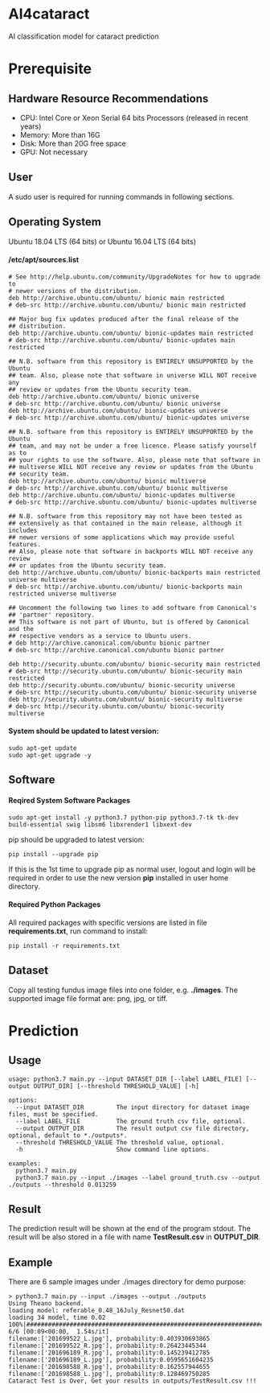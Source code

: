 # AI4cataract
AI classification model for cataract prediction

# Prerequisite

## Hardware Resource Recommendations
- CPU: Intel Core or Xeon Serial 64 bits Processors (released in recent years)
- Memory: More than 16G
- Disk: More than 20G free space
- GPU: Not necessary

## User
A sudo user is required for running commands in following sections.

## Operating System
Ubuntu 18.04 LTS (64 bits) or Ubuntu 16.04 LTS (64 bits)

#### /etc/apt/sources.list
```
# See http://help.ubuntu.com/community/UpgradeNotes for how to upgrade to
# newer versions of the distribution.
deb http://archive.ubuntu.com/ubuntu/ bionic main restricted
# deb-src http://archive.ubuntu.com/ubuntu/ bionic main restricted

## Major bug fix updates produced after the final release of the
## distribution.
deb http://archive.ubuntu.com/ubuntu/ bionic-updates main restricted
# deb-src http://archive.ubuntu.com/ubuntu/ bionic-updates main restricted

## N.B. software from this repository is ENTIRELY UNSUPPORTED by the Ubuntu
## team. Also, please note that software in universe WILL NOT receive any
## review or updates from the Ubuntu security team.
deb http://archive.ubuntu.com/ubuntu/ bionic universe
# deb-src http://archive.ubuntu.com/ubuntu/ bionic universe
deb http://archive.ubuntu.com/ubuntu/ bionic-updates universe
# deb-src http://archive.ubuntu.com/ubuntu/ bionic-updates universe

## N.B. software from this repository is ENTIRELY UNSUPPORTED by the Ubuntu
## team, and may not be under a free licence. Please satisfy yourself as to
## your rights to use the software. Also, please note that software in
## multiverse WILL NOT receive any review or updates from the Ubuntu
## security team.
deb http://archive.ubuntu.com/ubuntu/ bionic multiverse
# deb-src http://archive.ubuntu.com/ubuntu/ bionic multiverse
deb http://archive.ubuntu.com/ubuntu/ bionic-updates multiverse
# deb-src http://archive.ubuntu.com/ubuntu/ bionic-updates multiverse

## N.B. software from this repository may not have been tested as
## extensively as that contained in the main release, although it includes
## newer versions of some applications which may provide useful features.
## Also, please note that software in backports WILL NOT receive any review
## or updates from the Ubuntu security team.
deb http://archive.ubuntu.com/ubuntu/ bionic-backports main restricted universe multiverse
# deb-src http://archive.ubuntu.com/ubuntu/ bionic-backports main restricted universe multiverse

## Uncomment the following two lines to add software from Canonical's
## 'partner' repository.
## This software is not part of Ubuntu, but is offered by Canonical and the
## respective vendors as a service to Ubuntu users.
# deb http://archive.canonical.com/ubuntu bionic partner
# deb-src http://archive.canonical.com/ubuntu bionic partner

deb http://security.ubuntu.com/ubuntu/ bionic-security main restricted
# deb-src http://security.ubuntu.com/ubuntu/ bionic-security main restricted
deb http://security.ubuntu.com/ubuntu/ bionic-security universe
# deb-src http://security.ubuntu.com/ubuntu/ bionic-security universe
deb http://security.ubuntu.com/ubuntu/ bionic-security multiverse
# deb-src http://security.ubuntu.com/ubuntu/ bionic-security multiverse
```
#### System should be updated to latest version:
```
sudo apt-get update
sudo apt-get upgrade -y
```

## Software
#### Reqired System Software Packages
```
sudo apt-get install -y python3.7 python-pip python3.7-tk tk-dev build-essential swig libsm6 libxrender1 libxext-dev
```
pip should be upgraded to latest version:
```
pip install --upgrade pip
```
If this is the 1st time to upgrade pip as normal user, logout and login will be required in order to use the new version **pip** installed in user home directory.

#### Required Python Packages
All required packages with specific versions are listed in file **requirements.txt**, run command to install:
```
pip install -r requirements.txt
```

## Dataset
Copy all testing fundus image files into one folder, e.g. **./images**. The supported image file format are: png, jpg, or tiff.

# Prediction

## Usage
```
usage: python3.7 main.py --input DATASET_DIR [--label LABEL_FILE] [--output OUTPUT_DIR] [--threshold THRESHOLD_VALUE] [-h]

options:
  --input DATASET_DIR         The input directory for dataset image files, must be specified.
  --label LABEL_FILE          The ground truth csv file, optional.
  --output OUTPUT_DIR         The result output csv file directory, optional, default to *./outputs*.
  --threshold THRESHOLD_VALUE The threshold value, optional.
  -h                          Show command line options.

examples:
  python3.7 main.py
  python3.7 main.py --input ./images --label ground_truth.csv --output ./outputs --threshold 0.013259
```

## Result
The prediction result will be shown at the end of the program stdout. The result will be also stored in a file with name **TestResult.csv** in **OUTPUT_DIR**.

## Example
There are 6 sample images under ./images directory for demo purpose:
```
> python3.7 main.py --input ./images --output ./outputs
Using Theano backend.
loading model: referable_0.48_16July_Resnet50.dat
loading 34 model, time 0.02
100%|###################################################################################| 6/6 [00:09<00:00,  1.54s/it]
filename:['201699522_L.jpg'], probability:0.403930693865
filename:['201699522_R.jpg'], probability:0.26423445344
filename:['201696189_R.jpg'], probability:0.145239412785
filename:['201696189_L.jpg'], probability:0.0595651604235
filename:['201698588_R.jpg'], probability:0.162557944655
filename:['201698588_L.jpg'], probability:0.128469750285
Cataract Test is Over, Get your results in outputs/TestResult.csv !!!
```
